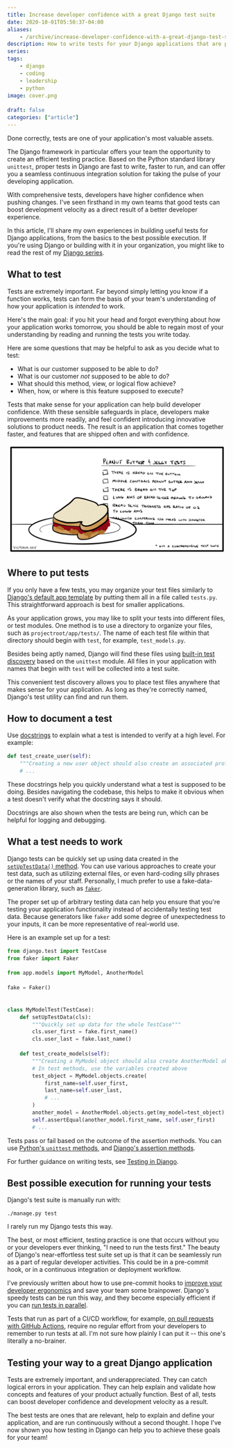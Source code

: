 ```yaml
---
title: Increase developer confidence with a great Django test suite
date: 2020-10-01T05:50:37-04:00
aliases:
    - /archive/increase-developer-confidence-with-a-great-django-test-suite/
description: How to write tests for your Django applications that are painless and productive.
series:
tags:
    - django
    - coding
    - leadership
    - python
image: cover.png
 
draft: false
categories: ["article"]
---
```


Done correctly, tests are one of your application's most valuable assets.

The Django framework in particular offers your team the opportunity to create an efficient testing practice. Based on the Python standard library `unittest`, proper tests in Django are fast to write, faster to run, and can offer you a seamless continuous integration solution for taking the pulse of your developing application.

With comprehensive tests, developers have higher confidence when pushing changes. I've seen firsthand in my own teams that good tests can boost development velocity as a direct result of a better developer experience.

In this article, I'll share my own experiences in building useful tests for Django applications, from the basics to the best possible execution. If you're using Django or building with it in your organization, you might like to read the rest of my [Django series](/tags/django/).

## What to test

Tests are extremely important. Far beyond simply letting you know if a function works, tests can form the basis of your team's understanding of how your application is _intended_ to work.

Here's the main goal: if you hit your head and forgot everything about how your application works tomorrow, you should be able to regain most of your understanding by reading and running the tests you write today.

Here are some questions that may be helpful to ask as you decide what to test:

- What is our customer supposed to be able to do?
- What is our customer _not_ supposed to be able to do?
- What should this method, view, or logical flow achieve?
- When, how, or where is this feature supposed to execute?

Tests that make sense for your application can help build developer confidence. With these sensible safeguards in place, developers make improvements more readily, and feel confident introducing innovative solutions to product needs. The result is an application that comes together faster, and features that are shipped often and with confidence.

![A cartoon for peanut butter and jelly sandwich tests](pbj-tests.png)

## Where to put tests

If you only have a few tests, you may organize your test files similarly to [Django's default app template](https://docs.djangoproject.com/en/3.1/ref/django-admin/#startapp) by putting them all in a file called `tests.py`. This straightforward approach is best for smaller applications.

As your application grows, you may like to split your tests into different files, or test modules. One method is to use a directory to organize your files, such as `projectroot/app/tests/`. The name of each test file within that directory should begin with `test`, for example, `test_models.py`.

Besides being aptly named, Django will find these files using [built-in test discovery](https://docs.python.org/3/library/unittest.html#unittest-test-discovery) based on the `unittest` module. All files in your application with names that begin with `test` will be collected into a test suite.

This convenient test discovery allows you to place test files anywhere that makes sense for your application. As long as they're correctly named, Django's test utility can find and run them.

## How to document a test

Use [docstrings](https://www.python.org/dev/peps/pep-0257/) to explain what a test is intended to verify at a high level. For example:

```python
def test_create_user(self):
    """Creating a new user object should also create an associated profile object"""
    # ...
```

These docstrings help you quickly understand what a test is supposed to be doing. Besides navigating the codebase, this helps to make it obvious when a test doesn't verify what the docstring says it should.

Docstrings are also shown when the tests are being run, which can be helpful for logging and debugging.

## What a test needs to work

Django tests can be quickly set up using data created in the [`setUpTestData()` method](https://docs.djangoproject.com/en/3.1/topics/testing/tools/#django.test.TestCase.setUpTestData). You can use various approaches to create your test data, such as utilizing external files, or even hard-coding silly phrases or the names of your staff. Personally, I much prefer to use a fake-data-generation library, such as [`faker`](https://github.com/joke2k/faker/).

The proper set up of arbitrary testing data can help you ensure that you're testing your application functionality instead of accidentally testing test data. Because generators like `faker` add some degree of unexpectedness to your inputs, it can be more representative of real-world use.

Here is an example set up for a test:

```python
from django.test import TestCase
from faker import Faker

from app.models import MyModel, AnotherModel

fake = Faker()


class MyModelTest(TestCase):
    def setUpTestData(cls):
        """Quickly set up data for the whole TestCase"""
        cls.user_first = fake.first_name()
        cls.user_last = fake.last_name()

    def test_create_models(self):
        """Creating a MyModel object should also create AnotherModel object"""
        # In test methods, use the variables created above
        test_object = MyModel.objects.create(
            first_name=self.user_first,
            last_name=self.user_last,
            # ...
        )
        another_model = AnotherModel.objects.get(my_model=test_object)
        self.assertEqual(another_model.first_name, self.user_first)
        # ...
```

Tests pass or fail based on the outcome of the assertion methods. You can use [Python's `unittest` methods](https://docs.python.org/3/library/unittest.html#assert-methods), and [Django's assertion methods](https://docs.djangoproject.com/en/3.1/topics/testing/tools/#assertions).

For further guidance on writing tests, see [Testing in Django](https://docs.djangoproject.com/en/3.1/topics/testing/).

## Best possible execution for running your tests

Django's test suite is manually run with:

```shell
./manage.py test
```

I rarely run my Django tests this way.

The best, or most efficient, testing practice is one that occurs without you or your developers ever thinking, "I need to run the tests first." The beauty of Django's near-effortless test suite set up is that it can be seamlessly run as a part of regular developer activities. This could be in a pre-commit hook, or in a continuous integration or deployment workflow.

I've previously written about how to use pre-commit hooks to [improve your developer ergonomics](/posts/technical-ergonomics-for-the-efficient-developer/) and save your team some brainpower. Django's speedy tests can be run this way, and they become especially efficient if you can [run tests in parallel](https://docs.djangoproject.com/en/3.1/ref/django-admin/#cmdoption-test-parallel).

Tests that run as part of a CI/CD workflow, for example, [on pull requests with GitHub Actions](/posts/django-project-best-practices-to-keep-your-developers-happy/#continuous-testing-with-github-actions), require no regular effort from your developers to remember to run tests at all. I'm not sure how plainly I can put it -- this one's literally a no-brainer.

## Testing your way to a great Django application

Tests are extremely important, and underappreciated. They can catch logical errors in your application. They can help explain and validate how concepts and features of your product actually function. Best of all, tests can boost developer confidence and development velocity as a result.

The best tests are ones that are relevant, help to explain and define your application, and are run continuously without a second thought. I hope I've now shown you how testing in Django can help you to achieve these goals for your team!
